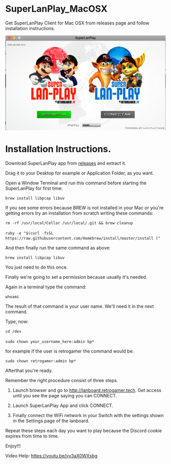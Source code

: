 # SuperLanPlay_MacOSX

Get SuperLanPlay Client for Mac OSX from releases page and follow installation instructions.

![SuperLanClient_Mac_OSX](macosclient.jpg?raw=true "Title")

Installation Instructions.
==========================

Download SuperLanPlay app from [releases](https://github.com/RetroGamer74/SuperLanPlay_MacOSX/releases) and extract it.

Drag it to your Desktop for example or Application Folder, as you want.

Open a Window Terminal and run this command before starting the SuperLanPlay for first time:

```
brew install libpcap libuv
```


If you see some errors because BREW is not installed in your Mac or you're getting errors try an installation from scratch writing these commands:


```
rm -rf /usr/local/Cellar /usr/local/.git && brew cleanup

ruby -e "$(curl -fsSL https://raw.githubusercontent.com/Homebrew/install/master/install )"
```


And then finally run the same command as above:


```
brew install libpcap libuv
```


You just need to do this once.

Finally we're going to set a permission because usually it's needed.

Again in a terminal type the command:

```
whoami
```

The result of that command is your user name. We'll need it in the next command.

Type, now:

```
cd /dev

sudo chown your_username_here:admin bp*
```

for example if the user is retrogamer the command would be:

```
sudo chown retrogamer:admin bp*
```

Afterthat you're ready.

Remember the right procedure consist of three steps.

1. Launch browser and go to http://lanboard.retrogamer.tech. Get access until you see the page saying you can CONNECT.

2. Launch SuperLanPlay App and click CONNECT.

3. Finally connect the WiFi network in your Switch with the settings shown in the Settings page of the lanboard.

Repeat these steps each day you want to play because the Discord cookie expires from time to time.

Enjoy!!!

Video Help: https://youtu.be/yv3aX0WXsbg
